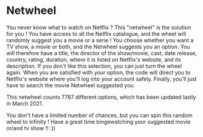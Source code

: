 # Netwheel
You never know what to watch on Netflix ? This "netwheel" is the solution for you ! You have access to all the Netflix catalogue, and the wheel will randomly suggest you a movie or a serie !
You choose whether you want a TV show, a movie or both, and the Netwheel suggests you an option. 
You will therefore have a title, the director of the show/movie, cast, date release, country, rating, duration, where it is listed on Netflix's website, and its description. 
If you don't like this selection, you can just turn the wheel again. When you are satisfied with your option, the code will direct you to Netflix's website where you'll log into your account safely. Finally, you'll just have to search the movie Netwheel suggested you.

This netwheel counts 7787 different options, which has been updated lastly in March 2021. 

You don't have a limited number of chances, but you can spin this random wheel to infinity !
Have a great time bingewatching your suggested movie or/and tv show !! :))
